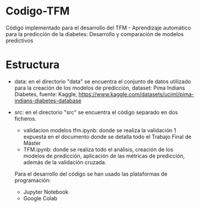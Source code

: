 # Codigo-TFM
Código implementado para el desarrollo del TFM - Aprendizaje automático para la predicción de la diabetes: Desarrollo y comparación de modelos predictivos

# Estructura
- data: en el directorio "data" se encuentra el conjunto de datos utilizado para la creación de los modelos de predicción, dataset: Pima Indians Diabetes, fuente: Kaggle, https://www.kaggle.com/datasets/uciml/pima-indians-diabetes-database
- src: en el directorio "src" se encuentra el código separado en dos ficheros.
  - validacion modelos tfm.ipynb: donde se realiza la validación 1 expuesta en el documento donde se detalla todo el Trabajo Final de Máster
  - TFM.ipynb: donde se realiza todo el análisis, creación de los modelos de predicción, aplicación de las métricas de predicción, además de la validación cruzada.
 
  Para el desarrollo del código se han usado las plataformas de programación:
  - Jupyter Notebook
  - Google Colab
